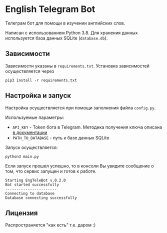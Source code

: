 # English Telegram Bot

Телеграм бот для помощи в изучении английских слов.

Написан с использованием Python 3.8.
Для хранения данных используется база данных SQLite (`database.db`).

## Зависимости

Зависимости указаны в `requirements.txt`. Установка зависимостей осуществляется через 

```shell
pip3 install -r requirements.txt
```

## Настройка и запуск

Настройка осуществляется при помощи заполнения файла `config.py`.

Используемые параметры:

- `API_KEY` - Token бота в Telegram. Методика получения ключа описана [в документации](https://core.telegram.org/bots#6-botfather)
- `PATH_TO_DATABASE` - путь к базе данных SQLite

Запуск осуществляется:

```shell
python3 main.py
```

Если запуск прошел успешно, то в консоли Вы увидите сообщение о том, что сервис запущен и готов к работе.

```shell
Starting EngTeleBot v.0.2.0
Bot started successfully
-----------------------
Connecting to database
Database connecting successfully
```

## Лицензия

Распространяется "как есть" т.е. даром :)
